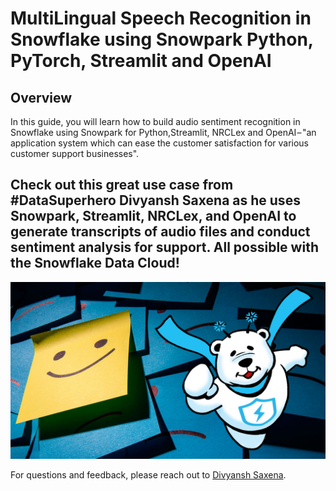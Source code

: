 # MultiLingual Speech Recognition in Snowflake using Snowpark Python, PyTorch, Streamlit and OpenAI

## Overview
In this guide, you will learn how to build audio sentiment recognition in Snowflake using Snowpark for Python,Streamlit, NRCLex and OpenAI – "an application system which can ease the customer satisfaction for various customer support businesses".

## Check out this great use case from #DataSuperhero Divyansh Saxena as he uses Snowpark, Streamlit, NRCLex, and OpenAI to generate transcripts of audio files and conduct sentiment analysis for support. All possible with the Snowflake Data Cloud!

![Snowflake Data Superhero](thumbnail.jpg)

For questions and feedback, please reach out to [Divyansh Saxena](https://www.linkedin.com/in/divyanshsaxena/).
